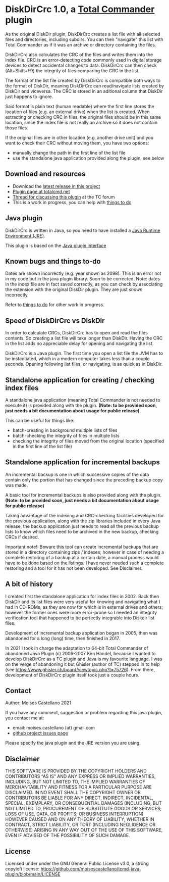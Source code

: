 DiskDirCrc 1.0, a [Total Commander](https://www.ghisler.com/) plugin
====================================

As the original DiskDir plugin, DiskDirCrc creates a list file with all selected files and directories, including subdirs. You can then "navigate" this list with Total Commander as if it was an archive or directory containing the files.

DiskDirCrc also calculates the CRC of the files and writes them into the index file. CRC is an error-detecting code commonly used in digital storage devices to detect accidental changes to data. DiskDirCrc can then check (Alt+Shift+F9) the integrity of files comparing the CRC in the list.

The format of the list file created by DiskDirCrc is compatible both ways to the format of DiskDir, meaning DiskDirCrc can read/navigate lists created by DiskDir and viceversa. The CRC is stored in an aditional column that DiskDir just happens to ignore.

Said format is plain text (human readable) where the first line stores the location of files (e.g. an external drive) when the list is created. When extracting or checking CRC in files, the original files should be in this same location, since the index file is not really an archive so it does not contain those files.

If the original files are in other location (e.g. another drive unit) and you want to check their CRC without moving them, you have two options:
 - manually change the path in the first line of the list file
 - use the standalone java application provided along the plugin, see below

Download and resources
----------------------
- Download the [latest release in this project](https://github.com/moisescastellano/diskdircrc-tcplugin/blob/main/releases/1.0/DiskDirCrc.zip)
- [Plugin page at totalcmd.net](http://totalcmd.net/plugring/diskdircrc.html)
- [Thread for discussing this plugin](https://www.ghisler.ch/board/viewtopic.php?t=75748) at the TC forum
- This is a work in progress, you can help with [things to do](https://github.com/moisescastellano/diskdircrc-tcplugin/blob/main/to-do.md)

Java plugin
----------------------
DiskDirCrc is written in Java, so you need to have installed a [Java Runtime Environment (JRE)](https://www.java.com/en/download/manual.jsp).

This plugin is based on the [Java plugin interface](https://github.com/moisescastellano/tcmd-java-plugin)


Known bugs and things to-do
----------------------
Dates are shown incorrectly (e.g. year shown as 2098). This is an error not in my code but in the java plugin library. Soon to be corrected.
Note: dates in the index file are in fact saved correctly, as you can check by associating the extension with the original DiskDir plugin. They are just *shown* incorrectly.

Refer to [things to do](https://github.com/moisescastellano/diskdircrc-tcplugin/blob/main/to-do.md) for other work in progress.


Speed of DiskDirCrc vs DiskDir
----------------------

In order to calculate CRCs, DiskDirCrc has to open and read the files contents. So creating a list file will take longer than DiskDir. Having the CRC in the list adds no appreciable delay for opening and navigating the list.

DiskDirCrc is a Java plugin. The first time you open a list file the JVM has to be instantiated, which in a modern computer takes less than a couple seconds. Opening following list files, or navigating, is as quick as in DiskDir. 


Standalone application for creating / checking index files
----------------------

A standalone java application (meaning Total Commander is not needed to execute it) is provided along with the plugin. 
**(Note: to be provided soon, just needs a bit documentation about usage for public release)**

This can be useful for things like:
 - batch-creating in background multiple lists of files
 - batch-checking the integrity of files in multiple lists
 - checking the integrity of files moved from the original location (specified in the first line of the list file)


Standalone application for incremental backups
----------------------
An incremental backup is one in which successive copies of the data contain only the portion that has changed since the preceding backup copy was made.

A basic tool for incremental backups is also provided along with the plugin.
**(Note: to be provided soon, just needs a bit documentation about usage for public release)**

Taking advantage of the indexing and CRC-checking facilities developed for the previous application, along with the zip libraries included in every Java release, the backup application just needs to read all the previous backup lists to know which files need to be archived in the new backup, checking CRCs if desired.

Important note!: Beware this tool can create incremental backups that are stored in a directory containing zips / indexes; however in case of needing a complete restoring of a backup at a certain date, a manual  process would have to be done based on the listings: I have never needed such a complete restoring and a tool for it has not been developed. See Disclaimer.


A bit of history
----------------------
I created first the standalone application for index files in 2002. Back then DiskDir and its list files were very useful for knowing and navigating what I had in CD-ROMs, as they are now for which is in external drives and others; however the former ones were more error-prone so I needed an integrity verification tool that happened to be perfectly integrable into Diskdir list files.

Development of incremental backup application began in 2005, then was abandoned for a long (long) time, then finished in 2017.

In 2021 I took in charge the adaptation to 64-bit Total Commander of abandoned Java Plugin (c) 2006-2007 Ken Handel, because I wanted to develop DiskDirCrc as a TC plugin and Java is my favourite language. I was on the verge of abandoning it but Ghisler (author of TC) stepped in to help (see https://www.ghisler.ch/board/viewtopic.php?t=75726). From there, development of DiskDirCrc plugin itself took just a couple hours.


Contact
----------------------
Author: Moises Castellano 2021

If you have any comment, suggestion or problem regarding this java plugin,
you contact me at:
 - email: moises.castellano (at) gmail.com
 - [github project issues page](https://github.com/moisescastellano/diskdircrc-tcplugin/issues)

Please specify the java plugin and the JRE version you are using.


Disclaimer
----------------------
THIS SOFTWARE IS PROVIDED BY THE COPYRIGHT HOLDERS AND CONTRIBUTORS “AS IS” AND ANY EXPRESS OR IMPLIED WARRANTIES, INCLUDING, BUT NOT LIMITED TO, THE IMPLIED WARRANTIES OF MERCHANTABILITY AND FITNESS FOR A PARTICULAR PURPOSE ARE DISCLAIMED. IN NO EVENT SHALL THE COPYRIGHT OWNER OR CONTRIBUTORS BE LIABLE FOR ANY DIRECT, INDIRECT, INCIDENTAL, SPECIAL, EXEMPLARY, OR CONSEQUENTIAL DAMAGES (INCLUDING, BUT NOT LIMITED TO, PROCUREMENT OF SUBSTITUTE GOODS OR SERVICES; LOSS OF USE, DATA, OR PROFITS; OR BUSINESS INTERRUPTION) HOWEVER CAUSED AND ON ANY THEORY OF LIABILITY, WHETHER IN CONTRACT, STRICT LIABILITY, OR TORT (INCLUDING NEGLIGENCE OR OTHERWISE) ARISING IN ANY WAY OUT OF THE USE OF THIS SOFTWARE, EVEN IF ADVISED OF THE POSSIBILITY OF SUCH DAMAGE.


License
----------------------
Licensed under under the GNU General Public License v3.0, a strong copyleft license:
https://github.com/moisescastellano/tcmd-java-plugin/blob/main/LICENSE




